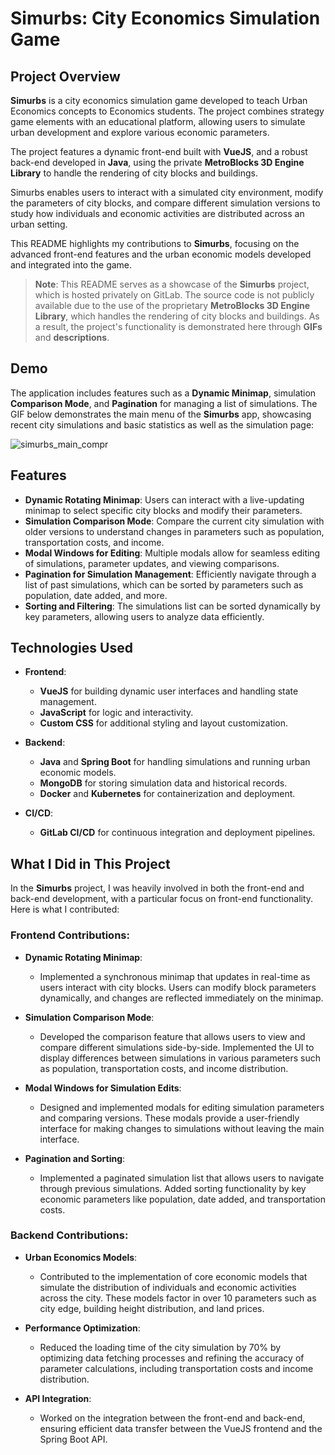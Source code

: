 # Simurbs: City Economics Simulation Game

## Project Overview

**Simurbs** is a city economics simulation game developed to teach Urban Economics concepts to Economics students. The project combines strategy game elements with an educational platform, allowing users to simulate urban development and explore various economic parameters. 

The project features a dynamic front-end built with **VueJS**, and a robust back-end developed in **Java**, using the private **MetroBlocks 3D Engine Library** to handle the rendering of city blocks and buildings. 

Simurbs enables users to interact with a simulated city environment, modify the parameters of city blocks, and compare different simulation versions to study how individuals and economic activities are distributed across an urban setting.

This README highlights my contributions to **Simurbs**, focusing on the advanced front-end features and the urban economic models developed and integrated into the game.

> **Note**: This README serves as a showcase of the **Simurbs** project, which is hosted privately on GitLab. The source code is not publicly available due to the use of the proprietary **MetroBlocks 3D Engine Library**, which handles the rendering of city blocks and buildings. As a result, the project's functionality is demonstrated here through **GIFs** and **descriptions**.

## Demo

The application includes features such as a **Dynamic Minimap**, simulation **Comparison Mode**, and **Pagination** for managing a list of simulations. The GIF below demonstrates the main menu of the **Simurbs** app, showcasing recent city simulations and basic statistics as well as the simulation page:

![simurbs_main_compr](https://github.com/user-attachments/assets/01e1544e-61e0-405f-9898-dc8367351147)

## Features

- **Dynamic Rotating Minimap**: Users can interact with a live-updating minimap to select specific city blocks and modify their parameters.
- **Simulation Comparison Mode**: Compare the current city simulation with older versions to understand changes in parameters such as population, transportation costs, and income.
- **Modal Windows for Editing**: Multiple modals allow for seamless editing of simulations, parameter updates, and viewing comparisons.
- **Pagination for Simulation Management**: Efficiently navigate through a list of past simulations, which can be sorted by parameters such as population, date added, and more.
- **Sorting and Filtering**: The simulations list can be sorted dynamically by key parameters, allowing users to analyze data efficiently.

## Technologies Used

- **Frontend**:
  - **VueJS** for building dynamic user interfaces and handling state management.
  - **JavaScript** for logic and interactivity.
  - **Custom CSS** for additional styling and layout customization.
  
- **Backend**:
  - **Java** and **Spring Boot** for handling simulations and running urban economic models.
  - **MongoDB** for storing simulation data and historical records.
  - **Docker** and **Kubernetes** for containerization and deployment.
  
- **CI/CD**:
  - **GitLab CI/CD** for continuous integration and deployment pipelines.

## What I Did in This Project

In the **Simurbs** project, I was heavily involved in both the front-end and back-end development, with a particular focus on front-end functionality. Here is what I contributed:

### Frontend Contributions:

- **Dynamic Rotating Minimap**:
  - Implemented a synchronous minimap that updates in real-time as users interact with city blocks. Users can modify block parameters dynamically, and changes are reflected immediately on the minimap.

- **Simulation Comparison Mode**:
  - Developed the comparison feature that allows users to view and compare different simulations side-by-side. Implemented the UI to display differences between simulations in various parameters such as population, transportation costs, and income distribution.

- **Modal Windows for Simulation Edits**:
  - Designed and implemented modals for editing simulation parameters and comparing versions. These modals provide a user-friendly interface for making changes to simulations without leaving the main interface.

- **Pagination and Sorting**:
  - Implemented a paginated simulation list that allows users to navigate through previous simulations. Added sorting functionality by key economic parameters like population, date added, and transportation costs.

### Backend Contributions:

- **Urban Economics Models**:
  - Contributed to the implementation of core economic models that simulate the distribution of individuals and economic activities across the city. These models factor in over 10 parameters such as city edge, building height distribution, and land prices.

- **Performance Optimization**:
  - Reduced the loading time of the city simulation by 70% by optimizing data fetching processes and refining the accuracy of parameter calculations, including transportation costs and income distribution.

- **API Integration**:
  - Worked on the integration between the front-end and back-end, ensuring efficient data transfer between the VueJS frontend and the Spring Boot API.
